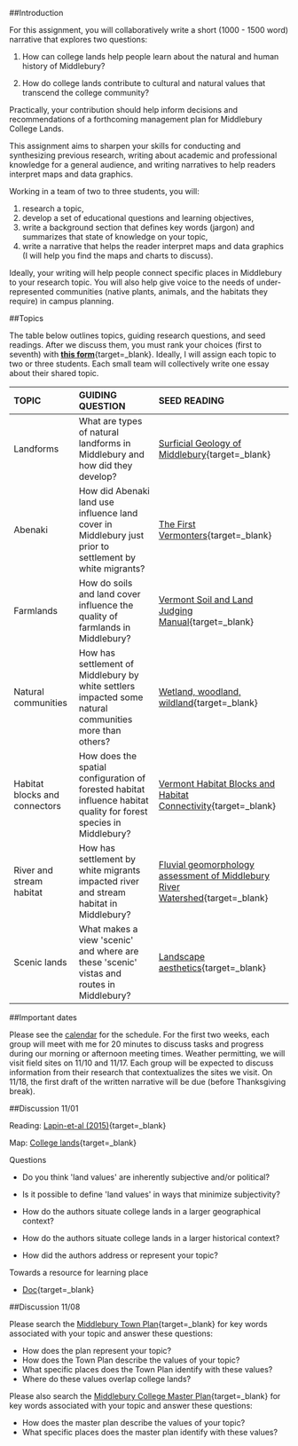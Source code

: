 ##Introduction

For this assignment, you will collaboratively write a short (1000 - 1500 word) narrative that explores two questions:  

1. How can college lands help people learn about the natural and human history of Middlebury?  

2. How do college lands contribute to cultural and natural values that transcend the college community?   

Practically, your contribution should help inform decisions and recommendations of a forthcoming management plan for Middlebury College Lands.     

This assignment aims to sharpen your skills for conducting and synthesizing previous research, writing about academic and professional knowledge for a general audience, and writing narratives to help readers interpret maps and data graphics.      

Working in a team of two to three students, you will:  

1. research a topic,  
2. develop a set of educational questions and learning objectives,
2. write a background section that defines key words (jargon) and summarizes that state of knowledge on your topic,
3. write a narrative that helps the reader interpret maps and data graphics (I will help you find the maps and charts to discuss).  

Ideally, your writing will help people connect specific places in Middlebury to your research topic. You will also help give voice to the needs of under-represented communities (native plants, animals, and the habitats they require) in campus planning.    

##Topics  

The table below outlines topics, guiding research questions, and seed readings. After we discuss them, you must rank your choices (first to seventh) with [**this form**](https://docs.google.com/forms/d/e/1FAIpQLSdGJ32V5bmaa_p-yAkJzxVbVSTajnxjZPAIxkQCoIb6llDvWA/viewform?usp=sf_link){target=_blank}. Ideally, I will assign each topic to two or three students. Each small team will collectively write one essay about their shared topic.    

| TOPIC     | GUIDING QUESTION | SEED READING    |
| :---      | :---      | :---            |
| Landforms | What are types of natural landforms in Middlebury and how did they develop? | [Surficial Geology of Middlebury](https://drive.google.com/file/d/1smQcsgu_pGFCiDI78Otbd56SWsCSJnH0/view?usp=sharing){target=_blank} |         
| Abenaki   | How did Abenaki land use influence land cover in Middlebury just prior to settlement by white migrants? | [The First Vermonters](https://drive.google.com/file/d/1WFO4CHnXXfutRxhGvdi0aKQTdApaDTl_/view?usp=sharing){target=_blank} |
| Farmlands | How do soils and land cover influence the quality of farmlands in Middlebury? | [Vermont Soil and Land Judging Manual](https://drive.google.com/file/d/1nR6CCvjgt0DN1NjdZrAuqUt5PN1USuw_/view?usp=sharing){target=_blank} |  
| Natural communities | How has settlement of Middlebury by white settlers impacted some natural communities more than others? | [Wetland, woodland, wildland](https://drive.google.com/drive/folders/1wxnFUbn7mQcKEDOsVsm_6UHyAYZawKrL?usp=sharing){target=_blank} |  
| Habitat blocks and connectors | How does the spatial configuration of forested habitat influence habitat quality for forest species in Middlebury? | [Vermont Habitat Blocks and Habitat Connectivity](https://drive.google.com/file/d/193cLxcbu7rvmuihviASnIrMBDhQ5UtDq/view?usp=sharing){target=_blank} |
| River and stream habitat | How has settlement by white migrants impacted river and stream habitat in Middlebury? | [Fluvial geomorphology assessment of Middlebury River Watershed](https://drive.google.com/file/d/1QOzBh-67ZFdWZquzD4eN_Th1Hs8D-h5I/view?usp=sharing){target=_blank} |
| Scenic lands | What makes a view 'scenic' and where are these 'scenic' vistas and routes in Middlebury? | [Landscape aesthetics](https://www.nrc.gov/docs/ML1224/ML12241A377.pdf){target=_blank} |

##Important dates  

Please see the [calendar](../calendar.md) for the schedule. For the first two weeks, each group will meet with me for 20 minutes to discuss tasks and progress during our morning or afternoon meeting times. Weather permitting, we will visit field sites on 11/10 and 11/17. Each group will be expected to discuss information from their research that contextualizes the sites we visit. On 11/18, the first draft of the written narrative will be due (before Thanksgiving break).     

##Discussion 11/01  

Reading: [Lapin-et-al (2015)](https://drive.google.com/file/d/1GCJ4sCPexdFn0Pl6MrnAFoH5eCK-VXNO/view){target=_blank}  

Map: [College lands](https://jhowarth.users.earthengine.app/view/middlebury-college-lands){target=_blank}  

Questions  

- Do you think 'land values' are inherently subjective and/or political?  
- Is it possible to define 'land values' in ways that minimize subjectivity?   

- How do the authors situate college lands in a larger geographical context?  
- How do the authors situate college lands in a larger historical context?  

- How did the authors address or represent your topic?  

Towards a resource for learning place   

- [Doc](https://docs.google.com/document/d/1-VmhrizyksETMlo4yQj5zANJ6J_l1Y1qGOZK-ZKxJMQ/edit?usp=sharing){target=_blank}

##Discussion 11/08  

Please search the [Middlebury Town Plan](https://cms5.revize.com/revize/middlebury/document_center/Planning%20Zoning/Middlebury-2017-Town-Plan.pdf){target=_blank} for key words associated with your topic and answer these questions:  

- How does the plan represent your topic?  
- How does the Town Plan describe the values of your topic?  
- What specific places does the Town Plan identify with these values?  
- Where do these values overlap college lands?  

Please also search the [Middlebury College Master Plan](https://drive.google.com/file/d/1Oiv7XVlOQetrJLfz6IFFqlFV1EigegVV/view?usp=sharing){target=_blank} for key words associated with your topic and answer these questions:  

- How does the master plan describe the values of your topic?  
- What specific places does the master plan identify with these values?  
